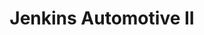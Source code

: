 ---
title: "Jenkins Automotive II"
url: /charlottesville/jenkins-automotive-ii/
shop: car repair
---